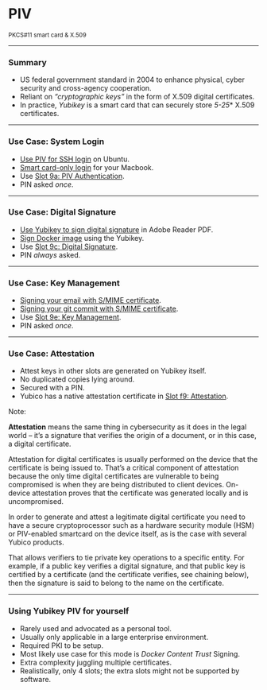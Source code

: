 <!--
.slide: data-background-image="https://images.unsplash.com/photo-1558494949-ef010cbdcc31" data-background-opacity="0.3"
-->

# <span class="color-yubico-green">PIV</span>

<small>PKCS#11 smart card & X.509</small>

---

### Summary

- US federal government standard in 2004 to enhance physical, cyber security and cross-agency cooperation.
- Reliant on _“cryptographic keys”_ in the form of X.509 digital certificates.
- In practice, _<span class="color-yubico-green">Yubikey</span>_ is a smart card that can securely store _5-25_* X.509 certificates.

---

### Use Case: <span class="color-yellow-400">System Login</span>

- [Use PIV for SSH login](https://blog.asksven.io/posts/ssh-login-with-yubikey/) on Ubuntu.
- [Smart card-only login](https://support.apple.com/en-us/HT208372) for your Macbook.
- Use [Slot 9a: PIV Authentication](https://developers.yubico.com/PIV/Introduction/Certificate_slots.html).
- PIN asked _once_.
---

### Use Case: <span class="color-yellow-400">Digital Signature</span>

- [Use Yubikey to sign digital signature](https://support.yubico.com/hc/en-us/articles/4412049077522-YubiKeys-for-Digital-Signature-in-Adobe-Acrobat-Reader-Windows-) in Adobe Reader PDF.
- [Sign Docker image](https://ruimarinho.gitbooks.io/yubikey-handbook/content/docker-content-trust/pushing-signed-image/generating-the-root-key.html) using the Yubikey.
- Use [Slot 9c: Digital Signature](https://developers.yubico.com/PIV/Introduction/Certificate_slots.html).
- PIN _always_ asked.

---

### Use Case: <span class="color-yellow-400">Key Management</span>
- [Signing your email with S/MIME certificate](https://andrewmatveychuk.com/signing-your-emails-in-outlook-with-an-s-mime-certificate-and-yubikey/).
- [Signing your git commit with S/MIME certificate](https://enjoi.dev/posts/2021-09-30-signing-git-commits-using-s-mime-x509-certificates/).
- Use [Slot 9e: Key Management](https://developers.yubico.com/PIV/Introduction/Certificate_slots.html).
- PIN asked _once_.

---

### Use Case: <span class="color-yellow-400">Attestation</span>

- Attest keys in other slots are generated on Yubikey itself.
- No duplicated copies lying around.
- Secured with a PIN.
- Yubico has a native attestation certificate in [Slot f9: Attestation](https://developers.yubico.com/PIV/Introduction/Certificate_slots.html).

Note:

**Attestation** means the same thing in cybersecurity as it does in the legal world – it’s a signature that verifies the origin of a document, or in this case, a digital certificate.

Attestation for digital certificates is usually performed on the device that the certificate is being issued to. That’s a critical component of attestation because the only time digital certificates are vulnerable to being compromised is when they are being distributed to client devices. On-device attestation proves that the certificate was generated locally and is uncompromised.

In order to generate and attest a legitimate digital certificate you need to have a secure cryptoprocessor such as a hardware security module (HSM) or PIV-enabled smartcard on the device itself, as is the case with several Yubico products.

That allows verifiers to tie private key operations to a specific entity. For example, if a public key verifies a digital signature, and that public key is certified by a certificate (and the certificate verifies, see chaining below), then the signature is said to belong to the name on the certificate.

---

### Using <span class="color-yubico-green">Yubikey</span> PIV for yourself

- Rarely used and advocated as a personal tool.
- Usually only applicable in a large enterprise environment.
- Required PKI to be setup.
- Most likely use case for this mode is _Docker Content Trust_ Signing.
- Extra complexity juggling multiple certificates.
- Realistically, only 4 slots; the extra slots might not be supported by software.